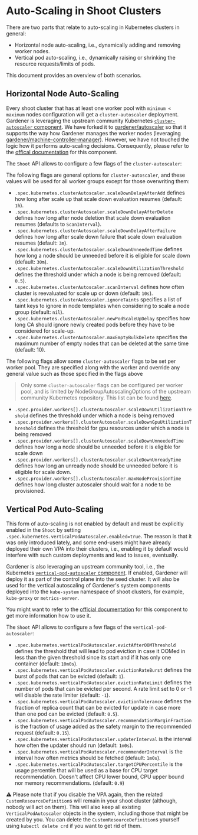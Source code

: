 # Auto-Scaling in Shoot Clusters

There are two parts that relate to auto-scaling in Kubernetes clusters in general:

* Horizontal node auto-scaling, i.e., dynamically adding and removing worker nodes.
* Vertical pod auto-scaling, i.e., dynamically raising or shrinking the resource requests/limits of pods.

This document provides an overview of both scenarios.

## Horizontal Node Auto-Scaling

Every shoot cluster that has at least one worker pool with `minimum < maximum` nodes configuration will get a `cluster-autoscaler` deployment.
Gardener is leveraging the upstream community Kubernetes [`cluster-autoscaler` component](https://github.com/kubernetes/autoscaler/tree/master/cluster-autoscaler).
We have forked it to [gardener/autoscaler](https://github.com/gardener/autoscaler/) so that it supports the way how Gardener manages the worker nodes (leveraging [gardener/machine-controller-manager](https://github.com/gardener/machine-controller-manager)).
However, we have not touched the logic how it performs auto-scaling decisions.
Consequently, please refer to the [offical documentation](https://github.com/kubernetes/autoscaler/tree/master/cluster-autoscaler#faqdocumentation) for this component.

The `Shoot` API allows to configure a few flags of the `cluster-autoscaler`:

The following flags are general options for `cluster-autoscaler`, and these values will be used for all worker groups except for those overwriting them:
* `.spec.kubernetes.clusterAutoscaler.scaleDownDelayAfterAdd` defines how long after scale up that scale down evaluation resumes (default: `1h`).
* `.spec.kubernetes.clusterAutoscaler.scaleDownDelayAfterDelete` defines how long after node deletion that scale down evaluation resumes (defaults to `ScanInterval`).
* `.spec.kubernetes.clusterAutoscaler.scaleDownDelayAfterFailure` defines how long after scale down failure that scale down evaluation resumes (default: `3m`).
* `.spec.kubernetes.clusterAutoscaler.scaleDownUnneededTime` defines how long a node should be unneeded before it is eligible for scale down (default: `30m`).
* `.spec.kubernetes.clusterAutoscaler.scaleDownUtilizationThreshold` defines the threshold under which a node is being removed (default: `0.5`).
* `.spec.kubernetes.clusterAutoscaler.scanInterval` defines how often cluster is reevaluated for scale up or down (default: `10s`). 
* `.spec.kubernetes.clusterAutoscaler.ignoreTaints` specifies a list of taint keys to ignore in node templates when considering to scale a node group (default: `nil`). 
* `.spec.kubernetes.clusterAutoscaler.newPodScaleUpDelay` specifies how long CA should ignore newly created pods before they have to be considered for scale-up.
* `.spec.kubernetes.clusterAutoscaler.maxEmptyBulkDelete` specifies the maximum number of empty nodes that can be deleted at the same time (default: 10).

The following flags allow some `cluster-autoscaler` flags to be set per worker pool. They are specified along with the worker and override any general value such as those specified in the flags above
> Only some `cluster-autoscaler` flags can be configured per worker pool, and is limited by NodeGroupAutoscalingOptions of the upstream community Kubernetes repository. This list can be found [here](https://github.com/gardener/autoscaler/blob/machine-controller-manager-provider/cluster-autoscaler/config/autoscaling_options.go#L37-L55).
* `.spec.provider.workers[].clusterAutoscaler.scaleDownUtilizationThreshold` defines the threshold under which a node is being removed
* `.spec.provider.workers[].clusterAutoscaler.scaleDownGpuUtilizationThreshold` defines the threshold for gpu resources under which a node is being removed
* `.spec.provider.workers[].clusterAutoscaler.scaleDownUnneededTime` defines how long a node should be unneeded before it is eligible for scale down
* `.spec.provider.workers[].clusterAutoscaler.scaleDownUnreadyTime` defines how long an unready node should be unneeded before it is eligible for scale down.
* `.spec.provider.workers[].clusterAutoscaler.maxNodeProvisionTime` defines how long cluster autoscaler should wait for a node to be provisioned.

## Vertical Pod Auto-Scaling

This form of auto-scaling is not enabled by default and must be explicitly enabled in the `Shoot` by setting `.spec.kubernetes.verticalPodAutoscaler.enabled=true`.
The reason is that it was only introduced lately, and some end-users might have already deployed their own VPA into their clusters, i.e., enabling it by default would interfere with such custom deployments and lead to issues, eventually.

Gardener is also leveraging an upstream community tool, i.e., the Kubernetes [`vertical-pod-autoscaler` component](https://github.com/kubernetes/autoscaler/tree/master/vertical-pod-autoscaler).
If enabled, Gardener will deploy it as part of the control plane into the seed cluster.
It will also be used for the vertical autoscaling of Gardener's system components deployed into the `kube-system` namespace of shoot clusters, for example, `kube-proxy` or `metrics-server`.

You might want to refer to the [official documentation](https://github.com/kubernetes/autoscaler/blob/master/vertical-pod-autoscaler/README.md) for this component to get more information how to use it.

The `Shoot` API allows to configure a few flags of the `vertical-pod-autoscaler`:

* `.spec.kubernetes.verticalPodAutoscaler.evictAfterOOMThreshold` defines the threshold that will lead to pod eviction in case it OOMed in less than the given threshold since its start and if it has only one container (default: `10m0s`).
* `.spec.kubernetes.verticalPodAutoscaler.evictionRateBurst` defines the burst of pods that can be evicted (default: `1`).
* `.spec.kubernetes.verticalPodAutoscaler.evictionRateLimit` defines the number of pods that can be evicted per second. A rate limit set to 0 or -1 will disable the rate limiter (default: `-1`).
* `.spec.kubernetes.verticalPodAutoscaler.evictionTolerance` defines the fraction of replica count that can be evicted for update in case more than one pod can be evicted (default: `0.5`).
* `.spec.kubernetes.verticalPodAutoscaler.recommendationMarginFraction` is the fraction of usage added as the safety margin to the recommended request (default: `0.15`).
* `.spec.kubernetes.verticalPodAutoscaler.updaterInterval` is the interval how often the updater should run (default: `1m0s`).
* `.spec.kubernetes.verticalPodAutoscaler.recommenderInterval` is the interval how often metrics should be fetched (default: `1m0s`).
* `.spec.kubernetes.verticalPodAutoscaler.targetCPUPercentile` is the usage percentile that will be used as a base for CPU target recommendation. Doesn't affect CPU lower bound, CPU upper bound nor memory recommendations. (default: `0.9`)

⚠️ Please note that if you disable the VPA again, then the related `CustomResourceDefinition`s will remain in your shoot cluster (although, nobody will act on them).
This will also keep all existing `VerticalPodAutoscaler` objects in the system, including those that might be created by you. You can delete the `CustomResourceDefinition`s yourself using `kubectl delete crd` if you want to get rid of them.
